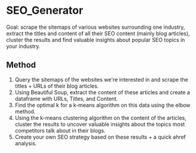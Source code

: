# SEO_Generator
Goal: scrape the sitemaps of various websites surrounding one industry, extract the titles and content of all their SEO content (mainly blog articles), cluster the results and find valuable insights about popular SEO topics in your industry.

## Method
1. Query the sitemaps of the websites we're interested in and scrape the titles + URLs of their blog articles.
2. Using Beautiful Soup, extract the content of these articles and create a dataframe with URLs, Titles, and Content.
3. Find the optimal k for a k-means algorithm on this data using the elbow method.
4. Using the k-means clustering algorithm on the content of the articles, cluster the results to uncover valuable insights about the topics most competitors talk about in their blogs.
5. Create your own SEO strategy based on these results + a quick ahref analysis.
